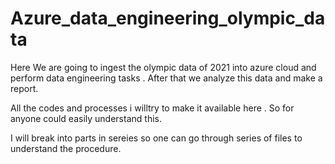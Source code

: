 # Azure_data_engineering_olympic_data

Here We are going to ingest the olympic data of 2021 into azure cloud and perform data engineering tasks .
After that we analyze this data and make a report.

All the codes and processes i willtry to make it available here . So for anyone could easily understand this.

I will break into parts in sereies so one can go through series of files to understand the procedure.
